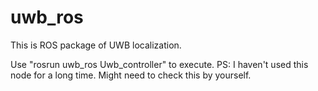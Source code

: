 # uwb_ros

This is ROS package of UWB localization.

Use "rosrun uwb_ros Uwb_controller" to execute.
PS: I haven't used this node for a long time. Might need to check this by yourself.